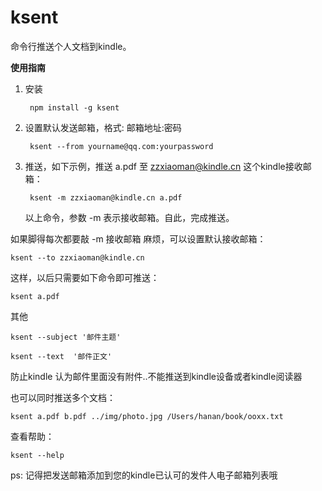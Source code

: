 ksent
=====

命令行推送个人文档到kindle。

**使用指南**

1. 安装

        npm install -g ksent

2. 设置默认发送邮箱，格式: 邮箱地址:密码

        ksent --from yourname@qq.com:yourpassword

3. 推送，如下示例，推送 a.pdf 至 zzxiaoman@kindle.cn 这个kindle接收邮箱：

        ksent -m zzxiaoman@kindle.cn a.pdf

    以上命令，参数 -m 表示接收邮箱。自此，完成推送。

如果脚得每次都要敲 -m 接收邮箱 麻烦，可以设置默认接收邮箱：

    ksent --to zzxiaoman@kindle.cn

这样，以后只需要如下命令即可推送：

    ksent a.pdf

其他

    ksent --subject '邮件主题'

    ksent --text  '邮件正文'

防止kindle 认为邮件里面没有附件..不能推送到kindle设备或者kindle阅读器
        
也可以同时推送多个文档：

    ksent a.pdf b.pdf ../img/photo.jpg /Users/hanan/book/ooxx.txt

查看帮助：

    ksent --help
    
ps: 记得把发送邮箱添加到您的kindle已认可的发件人电子邮箱列表哦
